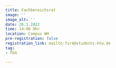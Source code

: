 ```yaml
---
title: Fachbereichsrat
image: ''
image_alt: ''
date: 26.1.2022
time: 14:00 Uhr
location: Campus WH
pre-registration: false
registration_link: mailto:fsr4@students-htw.de
tag:
- fb4

---
```

